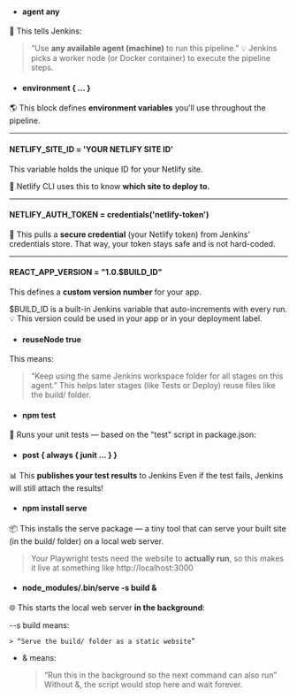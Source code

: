 * #### **agent any**
🤖 This tells Jenkins:
> “Use **any available agent (machine)** to run this pipeline.”
💡 Jenkins picks a worker node (or Docker container) to execute the pipeline steps.

* #### **environment { ... }**
🌎 This block defines **environment variables** you’ll use throughout the pipeline.

---
#### **NETLIFY_SITE_ID = 'YOUR NETLIFY SITE ID'**
This variable holds the unique ID for your Netlify site.

📨 Netlify CLI uses this to know **which site to deploy to.**

---
#### **NETLIFY_AUTH_TOKEN = credentials('netlify-token')**
🔐 This pulls a **secure credential** (your Netlify token) from Jenkins’ credentials store.
That way, your token stays safe and is not hard-coded.

---
#### **REACT_APP_VERSION = "1.0.$BUILD_ID"**
This defines a **custom version number** for your app.

$BUILD_ID is a built-in Jenkins variable that auto-increments with every run.
💡 This version could be used in your app or in your deployment label.


* #### **reuseNode true**
This means:
> “Keep using the same Jenkins workspace folder for all stages on this agent.”
This helps later stages (like Tests or Deploy) reuse files like the build/ folder.

* #### **npm test**
🎯 Runs your unit tests — based on the "test" script in package.json:


* #### **post { always { junit ... } }**
📊 This **publishes your test results** to Jenkins
Even if the test fails, Jenkins will still attach the results!

* #### **npm install serve**
📦 This installs the serve package — a tiny tool that can serve your built site (in the build/ folder) on a local web server.
> Your Playwright tests need the website to **actually run**, so this makes it live at something like http://localhost:3000

* #### **node_modules/.bin/serve -s build &**

🌐 This starts the local web server **in the background**:

--s build means:
    
    > “Serve the build/ folder as a static website”
    
- & means:
    > “Run this in the background so the next command can also run”
Without &, the script would stop here and wait forever.


